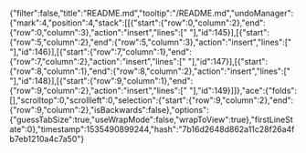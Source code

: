 {"filter":false,"title":"README.md","tooltip":"/README.md","undoManager":{"mark":4,"position":4,"stack":[[{"start":{"row":0,"column":2},"end":{"row":0,"column":3},"action":"insert","lines":[" "],"id":145}],[{"start":{"row":5,"column":2},"end":{"row":5,"column":3},"action":"insert","lines":[" "],"id":146}],[{"start":{"row":7,"column":1},"end":{"row":7,"column":2},"action":"insert","lines":[" "],"id":147}],[{"start":{"row":8,"column":1},"end":{"row":8,"column":2},"action":"insert","lines":[" "],"id":148}],[{"start":{"row":9,"column":1},"end":{"row":9,"column":2},"action":"insert","lines":[" "],"id":149}]]},"ace":{"folds":[],"scrolltop":0,"scrollleft":0,"selection":{"start":{"row":9,"column":2},"end":{"row":9,"column":2},"isBackwards":false},"options":{"guessTabSize":true,"useWrapMode":false,"wrapToView":true},"firstLineState":0},"timestamp":1535490899244,"hash":"7b16d2648d862a11c28f26a4fb7eb1210a4c7a50"}